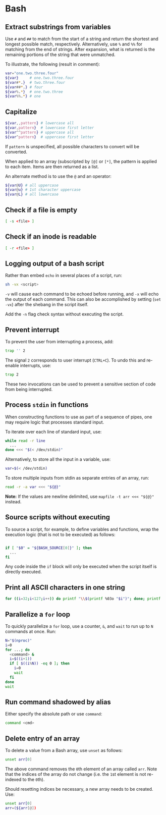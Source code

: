 # Bash

## Extract substrings from variables

Use `#` and `##` to match from the start of a string and return the shortest and
longest possible match, respectively. Alternatively, use `%` and `%%` for
matching from the end of strings. After expansion, what is returned is the
remaining portions of the string that were unmatched.

To illustrate, the following (result in comment):

```bash
var="one.two.three.four"
${var}     # one.two.three.four
${var#*.}  # two.three.four
${var##*.} # four
${var%.*}  # one.two.three
${var%%.*} # one
```

## Capitalize

```bash
${var,,pattern} # lowercase all
${var,pattern}  # lowercase first letter
${var^^pattern} # uppercase all
${var^pattern}  # uppercase first letter
```

If `pattern` is unspecified, all possible characters to convert will be
converted.

When applied to an array (subscripted by `[@]` or `[*]`, the pattern is applied
to each item. Items are then returned as a list.

An alternate method is to use the `@` and an operator:

```bash
${var@U} # all uppercase
${var@u} # 1st character uppercase
${var@L} # all lowercase
```

## Check if a file is empty

```bash
[ -s <file> ]
```

## Check if an inode is readable

```bash
[ -r <file> ]
```

## Logging output of a bash script

Rather than embed `echo` in several places of a script, run:

```bash
sh -vx <script>
```

`-v` will cause each command to be echoed before running, and `-x` will echo the
output of each command. This can also be accomplished by setting (`set -vx`)
after the shebang in the script itself.

Add the `-n` flag check syntax without executing the script.

## Prevent interrupt

To prevent the user from interrupting a process, add:

```bash
trap '' 2
```

The signal `2` corresponds to user interrupt (`CTRL+C`). To undo this and
re-enable interrupts, use:

```bash
trap 2
```

These two invocations can be used to prevent a sensitive section of code from
being interrupted.

## Process `stdin` in functions

When constructing functions to use as part of a sequence of pipes, one may
require logic that processes standard input.

To iterate over each line of standard input, use:

```bash
while read -r line
  ...
done <<< "$(< /dev/stdin)"
```

Alternatively, to store all the input in a variable, use:

```bash
var=$(< /dev/stdin)
```

To store multiple inputs from stdin as separate entries of an array, run:

```bash
read -r -a var <<< "${@}"
```

**Note:** If the values are newline delimited, use `mapfile -t arr <<< "${@}"`
instead.

## Source scripts without executing

To source a script, for example, to define variables and functions, wrap the
execution logic (that is not to be executed) as follows:

```bash

if [ "$0" = "${BASH_SOURCE[0]}" ]; then
  ...
fi
```

Any code inside the `if` block will only be executed when the script itself is
directly executed.

## Print all ASCII characters in one string

```bash
for ((i=32;i<127;i++)) do printf "\\$(printf %03o "$i")"; done; printf "\n"
```

## Parallelize a `for` loop

To quickly parallelize a `for` loop, use a counter, `&`, and `wait` to run up to
`N` commands at once. Run:

```bash
N="$(nproc)"
i=0
for ...; do
  <command> &
  i=$((i+1))
  if [ $((i%N)) -eq 0 ]; then
    i=0
    wait
  fi
done
wait
```

## Run command shadowed by alias

Either specify the absolute path or use `command`:

```sh
command <cmd>
```

## Delete entry of an array

To delete a value from a Bash array, use `unset` as follows:

```bash
unset arr[0]
```

The above command removes the `0`th element of an array called `arr`. Note that
the indices of the array do not change (i.e. the `1`st element is not re-indexed
to the `0`th).

Should resetting indices be necessary, a new array needs to be created. Use:

```bash
unset arr[0]
arr=(${arr[@])
```
